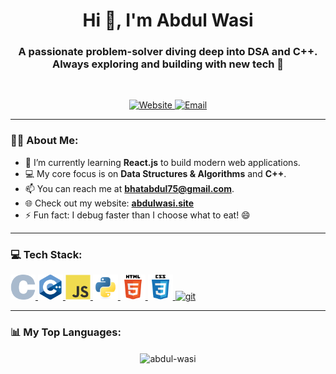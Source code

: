 <h1 align="center">Hi 👋, I'm Abdul Wasi</h1>
<h3 align="center">A passionate problem-solver diving deep into DSA and C++. Always exploring and building with new tech 🚀</h3>

<br>

<p align="center">
  <a href="https://abdulwasi.site" target="_blank">
    <img src="https://img.shields.io/badge/Website-abdulwasi.site-blue?style=for-the-badge&logo=google-chrome" alt="Website"/>
  </a>
  <a href="mailto:bhatabdul75@gmail.com">
    <img src="https://img.shields.io/badge/Email-bhatabdul75@gmail.com-red?style=for-the-badge&logo=gmail" alt="Email"/>
  </a>
</p>

---

### 👨‍💻 About Me:
- 🌱 I’m currently learning **React.js** to build modern web applications.
- 💻 My core focus is on **Data Structures & Algorithms** and **C++**.
- 📫 You can reach me at **bhatabdul75@gmail.com**.
- 🌐 Check out my website: **[abdulwasi.site](https://abdulwasi.site)**
- ⚡ Fun fact: I debug faster than I choose what to eat! 😄

---

### 💻 Tech Stack:
<p align="left">
  <a href="https://www.cprogramming.com/" target="_blank" rel="noreferrer">
    <img src="https://raw.githubusercontent.com/devicons/devicon/master/icons/c/c-original.svg" alt="C" width="40" height="40"/>
  </a>
  <a href="https://www.w3schools.com/cpp/" target="_blank" rel="noreferrer">
    <img src="https://raw.githubusercontent.com/devicons/devicon/master/icons/cplusplus/cplusplus-original.svg" alt="C++" width="40" height="40"/>
  </a>
  <a href="https://developer.mozilla.org/en-US/docs/Web/JavaScript" target="_blank" rel="noreferrer">
    <img src="https://raw.githubusercontent.com/devicons/devicon/master/icons/javascript/javascript-original.svg" alt="JavaScript" width="40" height="40"/>
  </a>
  <a href="https://www.python.org" target="_blank" rel="noreferrer">
    <img src="https://raw.githubusercontent.com/devicons/devicon/master/icons/python/python-original.svg" alt="Python" width="40" height="40"/>
  </a>
  <a href="https://www.w3.org/html/" target="_blank" rel="noreferrer">
    <img src="https://raw.githubusercontent.com/devicons/devicon/master/icons/html5/html5-original-wordmark.svg" alt="HTML5" width="40" height="40"/>
  </a>
  <a href="https://www.w3schools.com/css/" target="_blank" rel="noreferrer">
    <img src="https://raw.githubusercontent.com/devicons/devicon/master/icons/css3/css3-original-wordmark.svg" alt="CSS3" width="40" height="40"/>
  </a>
  <a href="https://git-scm.com/" target="_blank" rel="noreferrer">
      <img src="https://www.vectorlogo.zone/logos/git-scm/git-scm-icon.svg" alt="git" width="40" height="40"/>
  </a>
</p>

---

### 📊 My Top Languages:
<p align="center">
  <img align="center" src="https://github-readme-stats.vercel.app/api/top-langs?username=Abdul-Wasi&layout=compact&locale=en&theme=radical" alt="abdul-wasi" />
</p>
